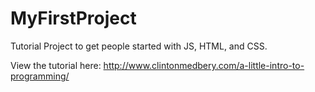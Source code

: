 # MyFirstProject
Tutorial Project to get people started with JS, HTML, and CSS.

View the tutorial here:
http://www.clintonmedbery.com/a-little-intro-to-programming/
